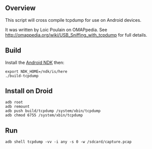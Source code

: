 Overview
--------
This script will cross compile tcpdump for use on Android devices.

It was written by Loic Poulain on OMAPpedia. See http://omappedia.org/wiki/USB_Sniffing_with_tcpdump for full details.

Build
-----
Install the [Android NDK](https://developer.android.com/tools/sdk/ndk/index.html) then:  

    export NDK_HOME=/ndk/is/here
    ./build-tcpdump

Install on Droid
----------------
    adb root
    adb remount
    adb push build/tcpdump /system/xbin/tcpdump
    adb chmod 6755 /system/xbin/tcpdump

Run
---
    adb shell tcpdump -vv -i any -s 0 -w /sdcard/capture.pcap
